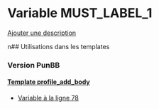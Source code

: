 # Variable MUST_LABEL_1
[Ajouter une description](https://fa-tvars.appspot.com/MUST_LABEL_1)

n## Utilisations dans les templates

### Version PunBB

#### [Template profile_add_body](punbb/profile_add_body.md)
* [Variable à la ligne 78](../punbb/profile_add_body.tpl#L78)